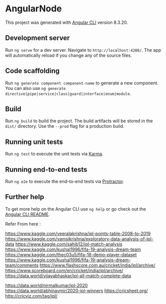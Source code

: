 # AngularNode

This project was generated with [Angular CLI](https://github.com/angular/angular-cli) version 8.3.20.

## Development server

Run `ng serve` for a dev server. Navigate to `http://localhost:4200/`. The app will automatically reload if you change any of the source files.

## Code scaffolding

Run `ng generate component component-name` to generate a new component. You can also use `ng generate directive|pipe|service|class|guard|interface|enum|module`.

## Build

Run `ng build` to build the project. The build artifacts will be stored in the `dist/` directory. Use the `--prod` flag for a production build.

## Running unit tests

Run `ng test` to execute the unit tests via [Karma](https://karma-runner.github.io).

## Running end-to-end tests

Run `ng e2e` to execute the end-to-end tests via [Protractor](http://www.protractortest.org/).

## Further help

To get more help on the Angular CLI use `ng help` or go check out the [Angular CLI README](https://github.com/angular/angular-cli/blob/master/README.md).


Refer From here :

https://www.kaggle.com/veeralakrishna/ipl-points-table-2008-to-2019
https://www.kaggle.com/vamsikrishna/exploratory-data-analysis-of-ipl-data
https://www.kaggle.com/sahib12/ipl-match-analysis
https://www.kaggle.com/kushal1996/fifa-19-analysis-dream-team
https://www.kaggle.com/thec03u5/fifa-18-demo-player-dataset
https://www.kaggle.com/kushal1996/fifa-19-analysis-dream-team/comments
https://www.flashscore.com.au/cricket/india/ipl/archive/
https://www.scoreboard.com/en/cricket/india/ipl/archive/
https://data.world/vijayabhaskar/ipl-all-match-complete-data

https://data.world/nirmalkumar/ipl-2020
https://data.world/abhinavmir/2020-ipl-winners
https://cricsheet.org/
http://cricviz.com/tag/ipl/
